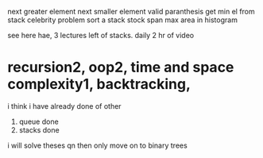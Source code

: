 next greater element
next smaller element 
valid paranthesis
get min el from stack 
celebrity problem 
sort a stack 
stock span 
max area in histogram 

see here hae, 3 lectures left of stacks. 
                daily 2 hr of video 
# recursion2, oop2, time and space complexity1, backtracking,
i think i have already done of other 
1. queue done
2. stacks done 
         
i will solve theses qn then only move on to binary trees 


